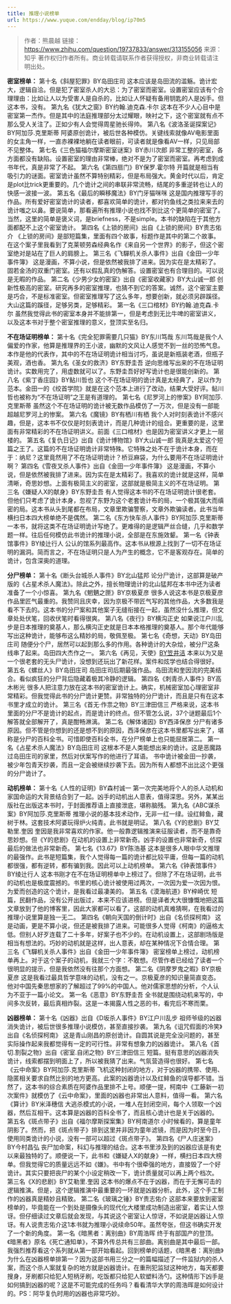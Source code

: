 ```yaml
---
title: 推理小说榜单
url: https://www.yuque.com/endday/blog/ip70m5
---
```


> 作者：熊晨越
> 链接：<https://www.zhihu.com/question/19737833/answer/313155056>
> 来源：知乎
> 著作权归作者所有。商业转载请联系作者获得授权，非商业转载请注明出处。

**密室榜单：**
第十名《斜屋犯罪》BY岛田庄司 这本应该是岛田流的滥觞。诡计宏大，逻辑自洽。但是犯了密室杀人的大忌：为了密室而密室。设置密室应该有个合理理由：比如让人以为受害人是自杀的，比如让人怀疑有备用钥匙的人是凶手。但这本书，没有。
第九名《犹大之窗》BY约翰.迪克森.卡尔 这本在不少人心目中是密室第一杰作。但是其中的法庭推理部分太过耀眼，映衬之下，这个密室就有点不那么受人关注了。正如少有人会觉得周星驰长得帅。
第八名《波洛圣诞探案记》BY阿加莎.克里斯蒂 阿婆原创诡计，被后世各种模仿。关键线索就像AV电影里面的女主角一样，一直赤裸裸地躺在读者眼前，可读者就是像看AV一样，只见局部不见整体。
第七名《三色猫福尔摩斯密室谜案》BY赤川次郎 非常工整的密室，各方面都没有缺陷。设置密室的理由非常棒，绝对不是为了密室而密室。再考虑到成书年代，真是非常了不起。
第六名《第四扇门》BY保罗.霍尔特 开篇就是相当有吸引力的谜面。密室诡计虽然不算特别精彩，但是布局强大。黄金时代以后，肯定是plot比trick更重要的。几个诡计之间的串联非常流畅，结尾的多重逆转也让人的快感一波接一波。
第五名《最后的瞬移魔法》BY门牙猫咪咪 这是国内推理写手的作品。所有爱好密室诡计的读者，都喜欢简单的诡计，都对钓鱼线之类拉来来去的诡计嗤之以鼻。要说简单，那看遍所有推理小说也找不到比这个更简单的密室了。当然，这里的简单是褒义词，是briefness，不是simple。本书的缺陷在于其他方面都配不上这个密室诡计。
第四名《上锁的房间》出自《上锁的房间》BY贵志佑介 《上锁的房间》是部短篇集，里面有四个故事，标题作是其中的第二个故事。在这个案子里我看到了克莱顿劳森经典名作《来自另一个世界》的影子，但这个密室绝对是站在了巨人的肩膀上。
第三名《飞驒机关杀人事件》出自《金田一少年事件簿》 这是漫画，不算小说，但是依然被我排了进来。因为实在是太精彩了。固若金汤的双重门密室。还有以假乱真的伪解答。设置密室也有合理目的。可以说是无暇的作品。
第二名《少男少女的密室》出自《密室收藏家》BY大山诚一郎 创新性极高的密室。研究再多的密室推理，也猜不到它的答案。诚然，这个密室主要是巧合，不是标准密室。但密室推理写了这么多年，想要创新，就必须另辟蹊径。大山这篇的蹊径，足够另类，足够精彩。
第一名《三口棺材》BY约翰.迪克森.卡尔 虽然我觉得此书的密室本身并不能排第一，但是考虑到无比牛啤的密室讲义，以及这本书对于整个密室推理的意义，登顶实至名归。

**不在场证明榜单：**
第十名《完全犯罪需要几只猫》BY东川笃哉 东川笃哉是我个人偏爱的作家，他算是推理界的王小波，幽默的文风让人感觉不到一丝的恐怖气息。本作是他的代表作，其中的不在场证明诡计相当讨巧，虽说是新瓶装老酒，但瓶子美观，酒也香。
第九名《圣女的救济》BY东野圭吾 逆向思维写出来的不在场证明诡计。实数用完了，用虚数就可以了。东野圭吾好好写诡计也是很能创新的。
第八名《紫丁香庄园》BY鲇川哲也 这个不在场证明的诡计真是太经典了，足以作为范本。金田一的《绞首学院》就是在这个范本上进行了改动，结果大受好评。鲇川哲也被称为“不在场证明”之王是有道理的。
第七名《尼罗河上的惨案》BY阿加莎.克里斯蒂 虽然这个不在场证明的诡计被无数作品模仿了一万次，但是没有一部能超越尼罗河上的惨案。
第六名《魔镜》BY有栖川有栖 我个人对时刻表诡计不感兴趣，但是，这本书不仅仅是时刻表诡计，而是几种诡计的组合。更重要的是，这里面有非常精彩的不在场证明讲义。前面《三口棺材》也是因为密室讲义才更上一层楼的。
第五名《复仇日记》出自《诡计博物馆》BY大山诚一郎 我真是太爱这个短篇之王了。这篇的不在场证明诡计非常特殊。它特殊之处不在于诡计本身，而在于：纳尼？这里竟然用了不在场证明诡计？桥豆麻袋，为什么要用不在场证明诡计啊？
第四名《雪夜叉杀人事件》出自《金田一少年事件簿》 这是漫画，不算小说，但是依然被我排了进来。因为实在是太精彩了。我喜欢的诡计就是这样，简单清晰，奇思妙想。上面有极简主义的密室，这部就是极简主义的不在场证明。
第三名《嫌疑人X的献身》BY东野圭吾 有人觉得这本书的不在场证明诡计很老套。但他们只考虑了诡计本身，忽视了东野为这个老套诡计布的局，一个极其强大而缜密的局。这本书从头到尾都在布局，文章里欺骗警察，文章外欺骗读者。此书当年横扫日本四大榜单绝不是偶然。
第二名《东方快车杀人事件》BY阿加莎.克里斯蒂 一本书，就将这类不在场证明诡计写绝了。更难得的是逻辑严丝合缝，几乎和数学题一样。往后任何模仿此书诡计的推理小说，全部是在东施效颦。
第一名《钟表馆事件》BY绫辻行人 公认的馆系列最高作。这本书从根源上找到了一切不在场证明的漏洞。简而言之，不在场证明只是人为产生的概念，它不是客观存在。简单的诡计，包含深奥的道理。

**分尸榜单：**
第十名《断头台城杀人事件》BY北山猛邦 论分尸诡计，这部算是破产版的《占星术杀人魔法》。除此之外，擅长物理诡计的北山猛邦在本书中还为读者准备了一个小惊喜。
第九名《魍魉之匣》BY京极夏彦 很多人说这本书是京极夏彦作品里匠气最重的。我赞同且庆幸，因为京极不带匠气写的其他作品，大多数我是看不下去的。这本书的分尸案和其他案子无缝衔接在一起，虽然没什么推理，但文章处处伏笔，回收伏笔时看得很爽。
第八名《夜行》BY横沟正史 如果说江户川乱步是日本推理的奠基人，那么横沟正史就是日本本格推理的奠基人。那个年代能够写出这种诡计，能够布这么精妙的局，敬佩至极。
第七名《奇想，天动》BY岛田庄司 随便分个尸，居然可以起到那么多的作用。各种诡计的大杂烩，被分尸这条线串了起来。岛田四大杰作之一。
第六名《再见，天使》[BY笠井洁](https://link.zhihu.com/?target=https%3A//book.douban.com/search/%25E7%25AC%25A0%25E4%25BA%2595%25E6%25B4%2581) 本来以为又是一个很老套的无头尸诡计，没想到还玩出了新花样。案件和炫学也结合得很好。
第五名《螺丝人》BY岛田庄司 岛田庄司后期最强作品。岛田流和奎因流的完美结合。看似疯狂的分尸背后隐藏着极其冷静的逻辑。
第四名《刺青杀人事件》BY高木彬光 很多人把注意力放在这本书的密室诡计上。确实，机械密室加心理密室非常精彩。但我觉得此书的分尸诡计更赞。非常独特的分尸诡计，而且是只有在这本书里才成立的诡计。
第三名《首无·作祟之物》BY三津田信三 严格来说，这本书里面的分尸不是诡计的起点，而是诡计的终点。但不管怎么说，37个谜题最后1个解答就全部解开了，真是酣畅淋漓。
第二名《解体诸因》BY西泽保彦 分尸有诸多原因。但不管是你想到的还是想不到的原因，西泽保彦在这本书里都写出来了，堪称是分尸的百科全书。可惜即使百科全书，在分尸榜单上也只能屈居第二。
第一名《占星术杀人魔法》BY岛田庄司 这根本不是人类能想出来的诡计。这是恶魔路过岛田庄司的家里，然后对伏案写作的他进行了耳语。 书中诡计被金田一抄袭，被少年包青天抄袭，而且一定会被继续抄袭下去。因为所有人都想不出比这个更强的分尸诡计了。

**动机榜单：**
第十名《人性的证明》BY森村诚一 第一次完美地将个人的杀人动机和家国命运的大背景结合到了一起。凶手的动机出人意表，值得深思。另外，某某出版社在出版这本书时，于封面推荐语上直接泄底，堪称脑残。
第九名《ABC谋杀案》BY阿加莎.克里斯蒂 推理小说的基本技术动作，无非一红一绿。设红鲱鱼，藏树于林。这套技术阿婆玩得炉火纯青。此书就是明证。
第八名《Y的悲剧》BY艾勒里.奎因 奎因是我非常喜欢的作家。他一般靠逻辑推演来征服读者，而不是靠奇思妙想。但《Y的悲剧》在动机的设置上非常新奇。凶手的设置也非常新奇，侦探最后的做法也非常新奇。
第七名《13.67》BY陈浩基 这本是很多人眼中华文推理的最强作。此书是短篇集，我个人觉得每一篇的诡计都比较平庸，但每一篇的动机都很强，都有逆转，都有骗到我。因此可以上动机榜单。
第六名《钟表馆事件》BY绫辻行人 这本书刚才在不在场证明榜单中上榜过了。但除了不在场证明，此书的动机也是极度震撼的。书里的核心诡计被使用过两次，一次因为爱一次因为恨。为爱而创造的这个诡计，是我看过最凄美的。
第五名《漠海航道》BY梓崎优 短篇，民翻作品，没有公开出版过，本来不应该进榜。但是译者大大很慷慨地把这篇文章放到了他的博客里，因此大家都可以看了。这部的动机真难猜啊，在我看过的推理小说里算是独一无二。
第四名《朝向天国的倒计时》出自《名侦探柯南》 这是动画，更是不算小说，但还是被我排了进来。可能很多人觉得《柯南》的逼格太低。但别人好歹连载了二十多年，好案子也不少的。在动机设置上，这部剧场版是相当有想法的。巧妙的动机就是这样，出人意表，却在某种情况下合情合理。
第三名《飞驒机关杀人事件》出自《金田一少年事件簿》 密室榜单上榜过，动机榜单再上。对于这个案子的动机，我就三个字：不敢想。尽管作者已经给了读者一个很明显的提示，但是我依然没有往那个方面想。
第二名《阴摩罗鬼之暇》BY京极夏彦 这是我看过最具哲学意味的动机，没有之一。京极夏彦的知识量简直变态。他对中国先秦思想家的了解超过了99%的中国人。他对儒家思想的分析，个人认为不亚于一篇小论文。
第一名《恶意》BY东野圭吾 全书就是围绕动机来写的，中间多次反转，最后真相炸裂。这是一本揭露人性之恶的书，看完后不寒而栗。

**凶器榜单：**
第十名《凶器》出自《D坂杀人事件》BY江户川乱步 祖师爷级的凶器消失诡计，被后世很多推理小说模仿，甚至直接抄袭。
第九名《诅咒假面的冷笑》出自《名侦探柯南》 这是青山刚昌的原创诡计。自圆其说是完全没问题的，甚至实际操作起来我都觉得有一定的可行性。非常有想象力的凶器诡计。
第八名《首切.割裂之物》出自《密室.自闭之物》BY三津田信三 短篇。挺有意思的凶器消失诡计，线索都摆到明面上了，所以被我猜了出来。气氛营造得也很好。
第七名《云中命案》BY阿加莎.克里斯蒂 飞机这种封闭的地方，对于凶器的携带、使用、隐匿相关要求自然比别的地方更高。此案的凶器诡计以及红鲱鱼的误导都不错。当然了，这本书的综合素质在阿婆作品里排不上号。顺便一提，柯南中《工藤新一初次案件》就模仿了《云中命案》，里面的凶器也非常出人意料，值得一看。
第六名《算计》BY米泽穗信 大逃杀模式的小说，一堆人在封闭空间，每个人领取一个凶器，然后互相干。这本算是凶器的百科全书了，而且核心诡计也是关于凶器的。
第五名《斑点带子》出自《福尔摩斯探案集》BY柯南道尔 小时候看的，算是童年阴影了。然而，把《斑点带子》排到这里并非因为童年滤镜，而是因为时至今日，使用同类诡计的小说，没有一部可以超过《斑点带子》。
第四名《尸人庄迷案》BY今村昌弘 丧尸加命案，科幻与推理的结合。这本书里涉及到的凶器应该是有史以来最独特的了。顺便说一下，此书和《嫌疑人X的献身》一样，横扫日本四大榜单。但我觉得它的质量远远不如《嫌》。书中有个很牵强的地方，直接毁了一个好诡计。其实只要把丧尸的某个小设定稍改一下，诡计质量就可以再上两个档次。
第三名《X的悲剧》BY艾勒里.奎因 这本书的爆点不在于凶器，而在于无懈可击的逻辑推演。但是，这个逻辑推演中最重要的一环就是凶器分析。此外，这个手工制作的凶器真是精妙且精致。
第二名《玻璃之锤》BY贵志佑介 这部本来要放到密室榜单的，毕竟能在一个到处是摄像头的现代化大楼里成功制造出密室，着实让人惊讶。但仔细读过文章后就会发现，与其说这个密室让人惊讶，不如说是凶器让人惊讶。有人说贵志佑介这1本书就为推理小说续命50年。虽然夸张，但这书确实开发了一个新的角度。
第一名《暗黑者：离别曲》BY周浩晖 终于有部国产的登顶。《暗黑者》原名《死亡通知单》，不算外传总共有三部曲。离别曲是其中最后一部。我强烈推荐看这个系列就从第一部开始看起。回到榜单的话题，《暗黑者：离别曲》为什么在凶器榜单排第一？因为这部书用三分之一的篇幅描述了一件监狱内的杀人案，而这个杀人案就复杂的地方就是凶器诡计。在重刑犯监狱这种地方，每天都要搜身，牙刷都只给犯人短柄牙刷，吃饭都只给犯人软塑料汤勺。这种情形下凶手是如何搞到凶器的呢？这是不可能完成的任务吗？看看清华大学的周浩晖是如何设计的。PS：阿华复仇时用的凶器也非常巧妙。

